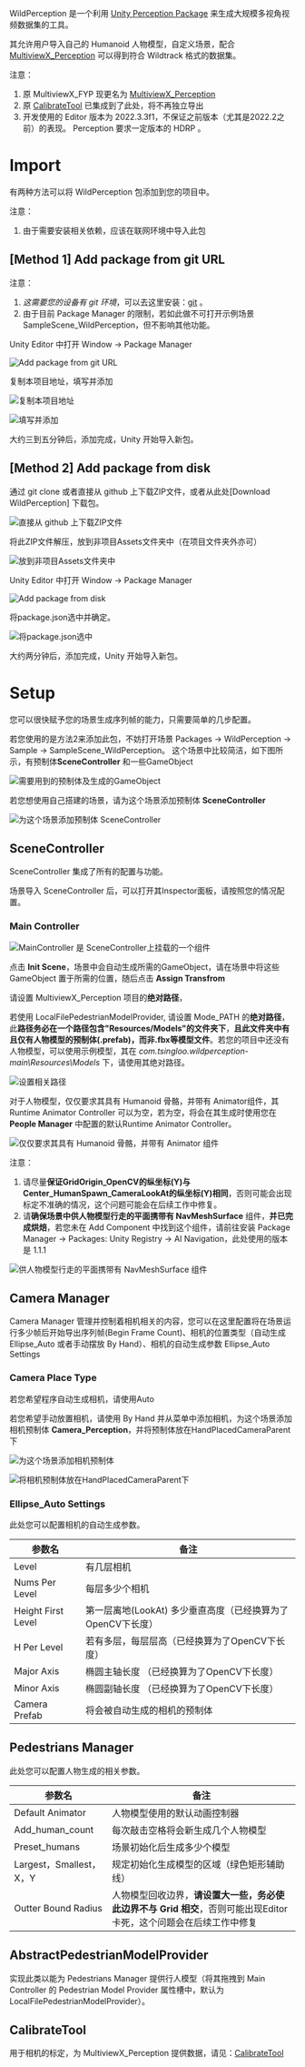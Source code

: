 WildPerception 是一个利用 [Unity Perception Package](https://github.com/Unity-Technologies/com.unity.perception) 来生成大规模多视角视频数据集的工具。

其允许用户导入自己的 Humanoid 人物模型，自定义场景，配合 [MultiviewX_Perception](https://github.com/TsingLoo/MultiviewX_Perception) 可以得到符合 Wildtrack 格式的数据集。 

注意：

1. 原 MultiviewX_FYP 现更名为 [MultiviewX_Perception](https://github.com/TsingLoo/MultiviewX_Perception)
2. 原 [CalibrateTool](http://www.tsingloo.com/2023/03/01/0a2bf39019914a06954a4506b9f0ca37/) 已集成到了此处，将不再独立导出
3. 开发使用的 Editor 版本为 2022.3.3f1，不保证之前版本（尤其是2022.2之前）的表现。 Perception 要求一定版本的 HDRP 。

# Import

有两种方法可以将 WildPerception 包添加到您的项目中。

注意：

1. 由于需要安装相关依赖，应该在联网环境中导入此包

## [Method 1] Add package from git URL

注意：

1. *这需要您的设备有 git 环境*，可以去这里安装：[git](https://git-scm.com/download/win) 。
1. 由于目前 Package Manager 的限制，若如此做不可打开示例场景 SampleScene_WildPerception，但不影响其他功能。

Unity Editor 中打开 Window -> Package Manager

![Add package from git URL](http://images.tsingloo.com/image-20230417090347906.png)

复制本项目地址，填写并添加

![复制本项目地址](http://images.tsingloo.com/image-20230417090700275.png)

![填写并添加](http://images.tsingloo.com/image-20230417090929050.png)

大约三到五分钟后，添加完成，Unity 开始导入新包。

## [Method 2] Add package from disk

通过 git clone 或者直接从 github 上下载ZIP文件，或者从此处[Download WildPerception] 下载包。

![直接从 github 上下载ZIP文件](http://images.tsingloo.com/image-20230417092638895.png)

将此ZIP文件解压，放到非项目Assets文件夹中（在项目文件夹外亦可）

![放到非项目Assets文件夹中](http://images.tsingloo.com/image-20230417092859578.png)

Unity Editor 中打开 Window -> Package Manager

![Add package from disk](http://images.tsingloo.com/image-20230417093010369.png)

将package.json选中并确定。

![将package.json选中](http://images.tsingloo.com/image-20230417093130256.png)

大约两分钟后，添加完成，Unity 开始导入新包。

# Setup

您可以很快赋予您的场景生成序列帧的能力，只需要简单的几步配置。

若您使用的是方法2来添加此包，不妨打开场景 Packages -> WildPerception -> Sample -> SampleScene_WildPerception。 这个场景中比较简洁，如下图所示，有预制体**SceneController** 和一些GameObject 

![需要用到的预制体及生成的GameObject](http://images.tsingloo.com/image-20230417093834342.png)

若您想使用自己搭建的场景，请为这个场景添加预制体 **SceneController**

![为这个场景添加预制体 SceneController](http://images.tsingloo.com/image-20230417094125273.png)

## SceneController

SceneController 集成了所有的配置与功能。

场景导入 SceneController 后，可以打开其Inspector面板，请按照您的情况配置。

### Main Controller

![MainController 是 SceneController上挂载的一个组件](http://images.tsingloo.com/image-20231105010255315.png)

点击 **Init Scene**，场景中会自动生成所需的GameObject，请在场景中将这些 GameObject 置于所需的位置，随后点击 **Assign Transfrom** 

请设置 MultiviewX_Perception 项目的**绝对路径**，

若使用 LocalFilePedestrianModelProvider, 请设置 Mode_PATH 的**绝对路径**，此**路径务必在一个路径包含"Resources/Models"的文件夹下**，**且此文件夹中有且仅有人物模型的预制体(.prefab)，而非.fbx等模型文件**。若您的项目中还没有人物模型，可以使用示例模型，其在 *com.tsingloo.wildperception-main\Resources\Models* 下，请使用其绝对路径。

![设置相关路径](http://images.tsingloo.com/image-20230417101204775.png)

对于人物模型，仅仅要求其具有 Humanoid 骨骼，并带有 Animator组件，其 Runtime Animator Controller 可以为空，若为空，将会在其生成时使用您在 **People Manager** 中配置的默认Runtime Animator Controller。

![仅仅要求其具有 Humanoid 骨骼，并带有 Animator 组件](http://images.tsingloo.com/image-20230417102009639.png)

注意：

1. 请尽量**保证GridOrigin_OpenCV的纵坐标(Y)与Center_HumanSpawn_CameraLookAt的纵坐标(Y)相同**，否则可能会出现标定不准确的情况，这个问题可能会在后续工作中修复。
2. 请**确保场景中供人物模型行走的平面携带有 NavMeshSurface** 组件，**并已完成烘焙**，若您未在 Add Component 中找到这个组件，请前往安装 Package Manager -> Packages: Unity Registry -> AI Navigation，此处使用的版本是 1.1.1

![供人物模型行走的平面携带有 NavMeshSurface 组件](http://images.tsingloo.com/image-20230417100228008.png)



## Camera Manager

Camera Manager 管理并控制着相机相关的内容，您可以在这里配置将在场景运行多少帧后开始导出序列帧(Begin Frame Count)、相机的位置类型（自动生成 Ellipse_Auto 或者手动摆放 By Hand）、相机的自动生成参数 Ellipse_Auto Settings

### Camera Place Type 
若您希望程序自动生成相机，请使用Auto

若您希望手动放置相机，请使用 By Hand
并从菜单中添加相机，为这个场景添加相机预制体 **Camera_Perception**，并将预制体放在HandPlacedCameraParent下

![为这个场景添加相机预制体](http://images.tsingloo.com/image-20230417094125273.png)

![将相机预制体放在HandPlacedCameraParent下](http://images.tsingloo.com/image-20230417111802003.png)

### Ellipse_Auto Settings

此处您可以配置相机的自动生成参数。

| 参数名             | 备注                                                        |
| ------------------ | ----------------------------------------------------------- |
| Level              | 有几层相机                                                  |
| Nums Per Level     | 每层多少个相机                                              |
| Height First Level | 第一层离地(LookAt) 多少垂直高度（已经换算为了OpenCV下长度） |
| H Per Level        | 若有多层，每层层高（已经换算为了OpenCV下长度）              |
| Major Axis         | 椭圆主轴长度 （已经换算为了OpenCV下长度）                   |
| Minor Axis         | 椭圆副轴长度 （已经换算为了OpenCV下长度）                   |
| Camera Prefab      | 将会被自动生成的相机的预制体                                |



## Pedestrians Manager 

此处您可以配置人物生成的相关参数。

| 参数名                  | 备注                                                         |
| ----------------------- | ------------------------------------------------------------ |
| Default Animator        | 人物模型使用的默认动画控制器                                 |
| Add_human_count         | 每次敲击空格将会新生成几个人物模型                           |
| Preset_humans           | 场景初始化后生成多少个模型                                   |
| Largest，Smallest，X，Y | 规定初始化生成模型的区域（绿色矩形辅助线）                   |
| Outter Bound Radius     | 人物模型回收边界，**请设置大一些，务必使此边界不与 Grid 相交**，否则可能出现Editor 卡死，这个问题会在后续工作中修复 |

## AbstractPedestrianModelProvider

实现此类以能为 Pedestrians Manager 提供行人模型（将其拖拽到 Main Controller 的 Pedestrian Model Provider 属性槽中，默认为 LocalFilePedestrianModelProvider）。

## CalibrateTool 

用于相机的标定，为 MultiviewX_Perception 提供数据，请见：[CalibrateTool](http://www.tsingloo.com/2023/03/01/0a2bf39019914a06954a4506b9f0ca37/)